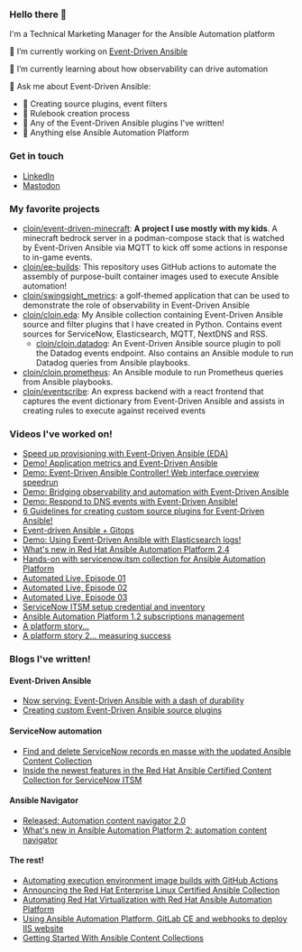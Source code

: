 ### Hello there 👋

I'm a Technical Marketing Manager for the Ansible Automation platform

🔭 I’m currently working on [Event-Driven Ansible](https://github.com/ansible/event-driven-ansible)

🌱 I’m currently learning about how observability can drive automation

💬 Ask me about Event-Driven Ansible:
  - 🙋 Creating source plugins, event filters
  - 🙋 Rulebook creation process
  - 🙋 Any of the Event-Driven Ansible plugins I've written!
  - 🙋 Anything else Ansible Automation Platform

### Get in touch
- [LinkedIn](https://www.linkedin.com/in/cmcnaughton?trk=profile-badge)
- [Mastodon](https://techhub.social/@cloin)
              

### My favorite projects
- [cloin/event-driven-minecraft](https://github.com/cloin/event-driven-minecraft): **A project I use mostly with my kids**. A minecraft bedrock server in a podman-compose stack that is watched by Event-Driven Ansible via MQTT to kick off some actions in response to in-game events.
- [cloin/ee-builds](https://github.com/cloin/ee-builds): This repository uses GitHub actions to automate the assembly of purpose-built container images used to execute Ansible automation!
- [cloin/swingsight_metrics](https://github.com/cloin/swingsight_metrics): a golf-themed application that can be used to demonstrate the role of observability in Event-Driven Ansible
- [cloin/cloin.eda](https://github.com/cloin/cloin.eda): My Ansible collection containing Event-Driven Ansible source and filter plugins that I have created in Python. Contains event sources for ServiceNow, Elasticsearch, MQTT, NextDNS and RSS.
  - [cloin/cloin.datadog](https://github.com/cloin/cloin.datadog): An Event-Driven Ansible source plugin to poll the Datadog events endpoint. Also contains an Ansible module to run Datadog queries from Ansible playbooks.
- [cloin/cloin.prometheus](https://github.com/cloin/cloin.prometheus): An Ansible module to run Prometheus queries from Ansible playbooks.
- [cloin/eventscribe](https://github.com/cloin/eventscribe): An express backend with a react frontend that captures the event dictionary from Event-Driven Ansible and assists in creating rules to execute against received events

### Videos I've worked on!
- [Speed up provisioning with Event-Driven Ansible (EDA)](https://www.youtube.com/watch?v=Bt2tZB_5F2U&list=PLdu06OJoEf2a3fFl6uaoyGV526ilwD97R&index=1&t=5s&pp=gAQBiAQB)
- [Demo! Application metrics and Event-Driven Ansible](https://www.youtube.com/watch?v=Gj5bCvIt-M8&list=PLdu06OJoEf2a3fFl6uaoyGV526ilwD97R&index=3&t=1s&pp=gAQBiAQB)
- [Demo: Event-Driven Ansible Controller! Web interface overview speedrun](https://www.youtube.com/watch?v=EpWieRfF2V4&list=PLdu06OJoEf2a3fFl6uaoyGV526ilwD97R&index=5&pp=gAQBiAQB)
- [Demo: Bridging observability and automation with Event-Driven Ansible](https://www.youtube.com/watch?v=7i_EzHyrKQc&list=PLdu06OJoEf2a3fFl6uaoyGV526ilwD97R&index=7&t=302s&pp=gAQBiAQB)
- [Demo: Respond to DNS events with Event-Driven Ansible!](https://www.youtube.com/watch?v=RBKKgawZiqI&list=PLdu06OJoEf2a3fFl6uaoyGV526ilwD97R&index=8&pp=gAQBiAQB)
- [6 Guidelines for creating custom source plugins for Event-Driven Ansible!](https://www.youtube.com/watch?v=4f7ARUnVZmY&list=PLdu06OJoEf2a3fFl6uaoyGV526ilwD97R&index=10&pp=gAQBiAQB)
- [Event-driven Ansible + Gitops](https://www.youtube.com/watch?v=Bb51DftLbPE&list=PLdu06OJoEf2a3fFl6uaoyGV526ilwD97R&index=12&pp=gAQBiAQB)
- [Demo: Using Event-Driven Ansible with Elasticsearch logs!](https://www.youtube.com/watch?v=emHLD4_YcLw&list=PLdu06OJoEf2a3fFl6uaoyGV526ilwD97R&index=13&pp=gAQBiAQB)
- [What's new in Red Hat Ansible Automation Platform 2.4](https://youtu.be/kiGofmvawOg)
- [Hands-on with servicenow.itsm collection for Ansible Automation Platform](https://youtu.be/Wg4wnREKkkE)
- [Automated Live, Episode 01](https://youtu.be/LToEeIAXwlk)
- [Automated Live, Episode 02](https://youtu.be/CG_Mhw9xWCQ)
- [Automated Live, Episode 03](https://youtu.be/nl9Wc6kw8qc)
- [ServiceNow ITSM setup credential and inventory](https://youtu.be/GeEWuD06huo)
- [Ansible Automation Platform 1.2 subscriptions management](https://youtu.be/FYtilnsk7sM)
- [A platform story...](https://youtu.be/2DYnz11A_8A)
- [A platform story 2... measuring success](https://youtu.be/5ebJaOJ-3tI)


### Blogs I've written!
#### Event-Driven Ansible
- [Now serving: Event-Driven Ansible with a dash of durability](https://www.ansible.com/blog/now-serving-event-driven-ansible-with-a-dash-of-durability)
- [Creating custom Event-Driven Ansible source plugins](https://www.ansible.com/blog/creating-custom-event-driven-ansible-source-plugins)

#### ServiceNow automation
- [Find and delete ServiceNow records en masse with the updated Ansible Content Collection](https://www.ansible.com/blog/find-and-delete-servicenow-records-en-masse-with-the-updated-ansible-content-collection)
- [Inside the newest features in the Red Hat Ansible Certified Content Collection for ServiceNow ITSM](https://www.ansible.com/blog/inside-the-newest-features-in-the-red-hat-ansible-certified-content-collection-for-servicenow-itsm)

#### Ansible Navigator
- [Released: Automation content navigator 2.0](https://www.ansible.com/blog/released-automation-content-navigator-2.0)
- [What's new in Ansible Automation Platform 2: automation content navigator](https://www.ansible.com/blog/whats-new-in-ansible-automation-platform-2-automation-content-navigator)

#### The rest!
- [Automating execution environment image builds with GitHub Actions](https://www.ansible.com/blog/automating-execution-environment-image-builds-with-github-actions)
- [Announcing the Red Hat Enterprise Linux Certified Ansible Collection](https://www.ansible.com/blog/announcing-the-red-hat-enterprise-linux-certified-ansible-collection)
- [Automating Red Hat Virtualization with Red Hat Ansible Automation Platform](https://www.ansible.com/blog/automating-red-hat-virtualization-with-red-hat-ansible-automation-platform)
- [Using Ansible Automation Platform, GitLab CE and webhooks to deploy IIS website](https://www.ansible.com/blog/using-ansible-automation-platform-gitlab-ce-and-webhooks-to-deploy-iis-website)
- [Getting Started With Ansible Content Collections](https://www.ansible.com/blog/getting-started-with-ansible-collections)

<!--
**cloin/cloin** is a ✨ _special_ ✨ repository because its `README.md` (this file) appears on your GitHub profile.

Here are some ideas to get you started:

- 🔭 I’m currently working on ...
- 🌱 I’m currently learning ...
- 👯 I’m looking to collaborate on ...
- 🤔 I’m looking for help with ...
- 💬 Ask me about ...
- 📫 How to reach me: ...
- 😄 Pronouns: ...
- ⚡ Fun fact: ...
-->
